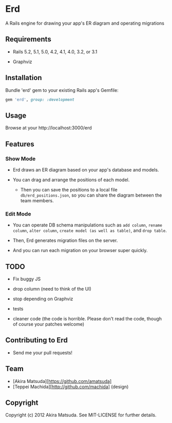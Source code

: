 # Erd

A Rails engine for drawing your app's ER diagram and operating migrations


## Requirements

* Rails 5.2, 5.1, 5.0, 4.2, 4.1, 4.0, 3.2, or 3.1

* Graphviz


## Installation

Bundle 'erd' gem to your existing Rails app's Gemfile:
```ruby
gem 'erd', group: :development

```


## Usage

Browse at your http://localhost:3000/erd


## Features

### Show Mode

* Erd draws an ER diagram based on your app's database and models.

* You can drag and arrange the positions of each model.

    * Then you can save the positions to a local file `db/erd_positions.json`, so you can share the diagram between the team members.

### Edit Mode

* You can operate DB schema manipulations such as `add column`, `rename column`, `alter column`, `create model (as well as table)`, and `drop table`.

* Then, Erd generates migration files on the server.

* And you can run each migration on your browser super quickly.


## TODO

* Fix buggy JS

* drop column (need to think of the UI)

* stop depending on Graphviz

* tests

* cleaner code (the code is horrible. Please don't read the code, though of course your patches welcome)


## Contributing to Erd

* Send me your pull requests!


## Team

* [Akira Matsuda][https://github.com/amatsuda]
* [Teppei Machida][http://github.com/machida] (design)


## Copyright

Copyright (c) 2012 Akira Matsuda. See MIT-LICENSE for further details.
